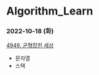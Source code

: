 # Algorithm_Learn
### 2022-10-18 (화)
[4949. 균형잡힌 세상](https://www.acmicpc.net/problem/4949)
- 문자열
- 스택
